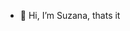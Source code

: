 - 👋 Hi, I’m Suzana, thats it

<!---
suzanapassos1/suzanapassos1 is a ✨ special ✨ repository because its `README.md` (this file) appears on your GitHub profile.
You can click the Preview link to take a look at your changes.
--->
